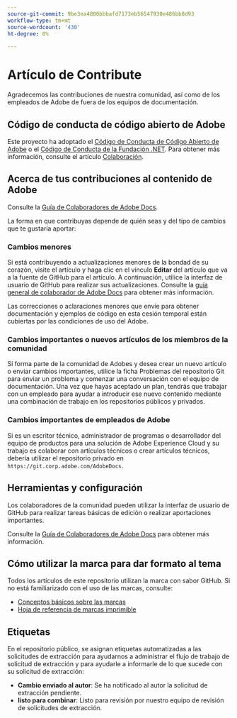 ```yaml
---
source-git-commit: 9be3ea4800bbbafd7173eb56547930e486bb8d93
workflow-type: tm+mt
source-wordcount: '430'
ht-degree: 0%

---
```

# Artículo de Contribute

Agradecemos las contribuciones de nuestra comunidad, así como de los empleados de Adobe de fuera de los equipos de documentación.

## Código de conducta de código abierto de Adobe

Este proyecto ha adoptado el [Código de Conducta de Código Abierto de Adobe](code-of-conduct.md) o el [ Código de Conducta de la Fundación .NET](https://dotnetfoundation.org/code-of-conduct). Para obtener más información, consulte el artículo [Colaboración](contributing.md).

## Acerca de tus contribuciones al contenido de Adobe

Consulte la [Guía de Colaboradores de Adobe Docs](https://docs.adobe.com/content/help/en/contributor/contributor-guide/introduction.html).

La forma en que contribuyas depende de quién seas y del tipo de cambios que te gustaría aportar:

### Cambios menores

Si está contribuyendo a actualizaciones menores de la bondad de su corazón, visite el artículo y haga clic en el vínculo **Editar** del artículo que va a la fuente de GitHub para el artículo. A continuación, utilice la interfaz de usuario de GitHub para realizar sus actualizaciones. Consulte la [guía general de colaborador de Adobe Docs](https://docs.adobe.com/content/help/en/contributor/contributor-guide/introduction.html) para obtener más información.

Las correcciones o aclaraciones menores que envíe para obtener documentación y ejemplos de código en esta cesión temporal están cubiertas por las condiciones de uso del Adobe.

### Cambios importantes o nuevos artículos de los miembros de la comunidad

Si forma parte de la comunidad de Adobes y desea crear un nuevo artículo o enviar cambios importantes, utilice la ficha Problemas del repositorio Git para enviar un problema y comenzar una conversación con el equipo de documentación. Una vez que hayas aceptado un plan, tendrás que trabajar con un empleado para ayudar a introducir ese nuevo contenido mediante una combinación de trabajo en los repositorios públicos y privados.

<!--
If you submit a pull request with significant changes to documentation and code examples, you'll see a message in the pull request asking you to submit an online contribution license agreement (CLA). We need you to complete the online form before we can review your pull request.
-->

### Cambios importantes de empleados de Adobe

Si es un escritor técnico, administrador de programas o desarrollador del equipo de productos para una solución de Adobe Experience Cloud y su trabajo es colaborar con artículos técnicos o crear artículos técnicos, debería utilizar el repositorio privado en `https://git.corp.adobe.com/AdobeDocs`.

<!--Employees from other parts of the Adobe world should use the public repo for minor updates.-->

## Herramientas y configuración

Los colaboradores de la comunidad pueden utilizar la interfaz de usuario de GitHub para realizar tareas básicas de edición o realizar aportaciones importantes.

Consulte la [Guía de Colaboradores de Adobe Docs](https://docs.adobe.com/content/help/en/contributor/contributor-guide/introduction.html) para obtener más información.

## Cómo utilizar la marca para dar formato al tema

Todos los artículos de este repositorio utilizan la marca con sabor GitHub. Si no está familiarizado con el uso de las marcas, consulte:

* [Conceptos básicos sobre las marcas](https://help.github.com/articles/getting-started-with-writing-and-formatting-on-github/)
* [Hoja de referencia de marcas imprimible](https://guides.github.com/pdfs/markdown-cheatsheet-online.pdf)

## Etiquetas

En el repositorio público, se asignan etiquetas automatizadas a las solicitudes de extracción para ayudarnos a administrar el flujo de trabajo de solicitud de extracción y para ayudarle a informarle de lo que sucede con su solicitud de extracción:

* **Cambio enviado al autor**: Se ha notificado al autor la solicitud de extracción pendiente.
* **listo para combinar**: Listo para revisión por nuestro equipo de revisión de solicitudes de extracción.
